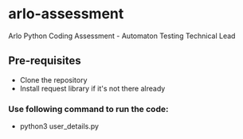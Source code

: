 # arlo-assessment
Arlo Python Coding Assessment - Automaton Testing Technical Lead

## Pre-requisites
- Clone the repository 
- Install request library if it's not there already

### Use following command to run the code: 
- python3 user_details.py 
